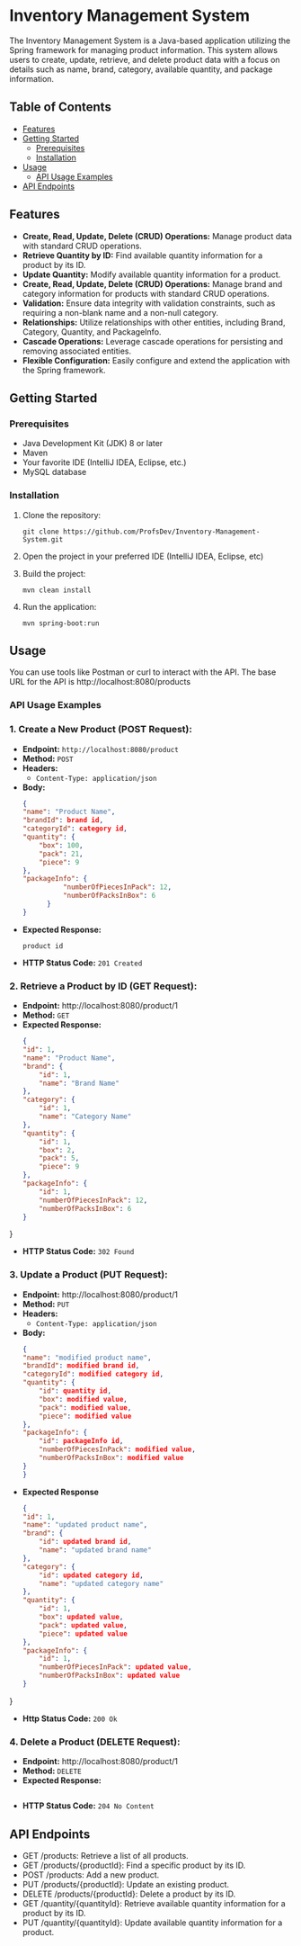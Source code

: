 # Inventory Management System

The Inventory Management System is a Java-based application utilizing the Spring framework for managing product information. This system allows users to create, update, retrieve, and delete product data with a focus on details such as name, brand, category, available quantity, and package information.


## Table of Contents

- [Features](#features)
- [Getting Started](#getting-started)
  - [Prerequisites](#prerequisites)
  - [Installation](#installation)
- [Usage](#usage)
    - [API Usage Examples](#api-usage-examples)
- [API Endpoints](#api-endpoints)

## Features

- **Create, Read, Update, Delete (CRUD) Operations:** Manage product data with standard CRUD operations.
- **Retrieve Quantity by ID:** Find available quantity information for a product by its ID.
- **Update Quantity:** Modify available quantity information for a product.
- **Create, Read, Update, Delete (CRUD) Operations:** Manage brand and category information for products with standard CRUD operations.
- **Validation:** Ensure data integrity with validation constraints, such as requiring a non-blank name and a non-null category.
- **Relationships:** Utilize relationships with other entities, including Brand, Category, Quantity, and PackageInfo.
- **Cascade Operations:** Leverage cascade operations for persisting and removing associated entities.
- **Flexible Configuration:** Easily configure and extend the application with the Spring framework.

## Getting Started

### Prerequisites

- Java Development Kit (JDK) 8 or later
- Maven
- Your favorite IDE (IntelliJ IDEA, Eclipse, etc.)
- MySQL database

### Installation

1. Clone the repository:

   ```
   git clone https://github.com/ProfsDev/Inventory-Management-System.git
   ```
2. Open the project in your preferred IDE (IntelliJ IDEA, Eclipse, etc)
3. Build the project: 
    ```
    mvn clean install
    ```
    
4. Run the application: 
    ```
    mvn spring-boot:run
    ```

## Usage
You can use tools like Postman or curl to interact with the API. The base URL for the API is http://localhost:8080/products

### API Usage Examples
    
### 1.  Create a New Product (POST Request):

- **Endpoint:** `http://localhost:8080/product`
- **Method:** `POST`
- **Headers:**
  - `Content-Type: application/json`
- **Body:**
  ```json
  {
  "name": "Product Name",
  "brandId": brand id,
  "categoryId": category id,
  "quantity": {
      "box": 100,
      "pack": 21,
      "piece": 9
  },
  "packageInfo": {
            "numberOfPiecesInPack": 12,
            "numberOfPacksInBox": 6
        }
  }
  
 - **Expected Response:**
    ```
    product id
- **HTTP Status Code:** `201 Created`

### 2. Retrieve a Product by ID (GET Request):
- **Endpoint:** http://localhost:8080/product/1
- **Method:** `GET`
- **Expected Response:**
    ```json
    {
    "id": 1,
    "name": "Product Name",
    "brand": {
        "id": 1,
        "name": "Brand Name"
    },
    "category": {
        "id": 1,
        "name": "Category Name"
    },
    "quantity": {
        "id": 1,
        "box": 2,
        "pack": 5,
        "piece": 9
    },
    "packageInfo": {
        "id": 1,
        "numberOfPiecesInPack": 12,
        "numberOfPacksInBox": 6
    }
}
- **HTTP Status Code:** `302 Found`

### 3. Update a Product (PUT Request):
- **Endpoint:** http://localhost:8080/product/1
- **Method:** `PUT`
- **Headers:**
    - `Content-Type: application/json`
- **Body:**
    ```json
    {
  "name": "modified product name",
  "brandId": modified brand id,
  "categoryId": modified category id,
  "quantity": {
        "id": quantity id,
        "box": modified value,
        "pack": modified value,
        "piece": modified value
    },
    "packageInfo": {
        "id": packageInfo id,
        "numberOfPiecesInPack": modified value,
        "numberOfPacksInBox": modified value
    }
  }
  
 - **Expected Response**
    ```json
    {
    "id": 1,
    "name": "updated product name",
    "brand": {
        "id": updated brand id,
        "name": "updated brand name"
    },
    "category": {
        "id": updated category id,
        "name": "updated category name"
    },
    "quantity": {
        "id": 1,
        "box": updated value,
        "pack": updated value,
        "piece": updated value
    },
    "packageInfo": {
        "id": 1,
        "numberOfPiecesInPack": updated value,
        "numberOfPacksInBox": updated value
    }
}
- **Http Status Code:** `200 Ok`

### 4. Delete a Product (DELETE Request):
- **Endpoint:** http://localhost:8080/product/1
- **Method:** `DELETE`
- **Expected Response:**
    ```json
- **HTTP Status Code:** `204 No Content`

## API Endpoints

- GET /products: Retrieve a list of all products.
- GET /products/{productId}: Find a specific product by its ID.
- POST /products: Add a new product.
- PUT /products/{productId}: Update an existing product.
- DELETE /products/{productId}: Delete a product by its ID.
- GET /quantity/{quantityId}: Retrieve available quantity information for a product by its ID.
- PUT /quantity/{quantityId}: Update available quantity information for a product.
